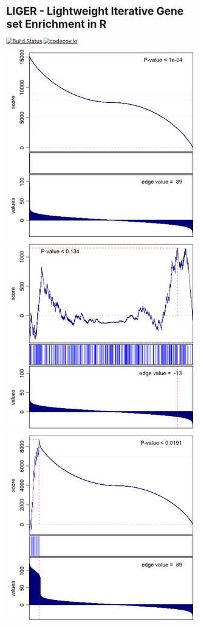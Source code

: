 # LIGER - Lightweight Iterative Gene set Enrichment in R

[![Build Status](https://travis-ci.org/jefworks/liger.svg?branch=master)](https://travis-ci.org/jefworks/liger) [![codecov.io](http://codecov.io/github/jefworks/liger.svg?branch=master)](http://codecov.io/github/jefworks/liger?branch=master)

![](images/gsea1.png)
![](images/gsea2.png)
![](images/gsea3.png)